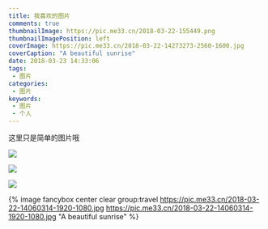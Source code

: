 ```yaml
---
title: 我喜欢的图片
comments: true
thumbnailImage: https://pic.me33.cn/2018-03-22-155449.png
thumbnailImagePosition: left
coverImage: https://pic.me33.cn/2018-03-22-14273273-2560-1600.jpg
coverCaption: "A beautiful sunrise"
date: 2018-03-23 14:33:06
tags:
 - 图片
categories:
 - 图片
keywords:
 - 图片
 - 个人
---
```


这里只是简单的图片哦
<!-- excerpt -->

![](https://pic.me33.cn/2018-03-22-13543637-2560-1600.jpg)

![](https://pic.me33.cn/2018-03-22-14183430-2560-1600.jpg)

![](https://pic.me33.cn/2018-03-22-14220987-2560-1600.jpg)

{% image fancybox center clear group:travel https://pic.me33.cn/2018-03-22-14060314-1920-1080.jpg https://pic.me33.cn/2018-03-22-14060314-1920-1080.jpg "A beautiful sunrise" %}